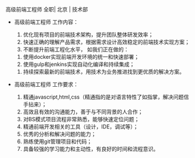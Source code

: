 高级前端工程师 全职| 北京 | 技术部

* 高级前端工程师 工作内容：

  1. 优化现有项目的前端技术架构，提升团队整体研发效率；  1. 快速正确的理解产品需求，根据需求设计高效稳定的前端技术实现方案；  1. 不断提升前端工程化水平，  如我们正在做的：  1) 使用docker实现前端开发环境的统一和快速部署；  2) 使用gulp和jenkins实现自动化编译和持续集成；  1. 持续探索最新的前端技术，用技术为业务推进找到更优质的解决方案。
  

* 高级前端工程师 工作要求：

  1. 精通javascript,html,css（精通指的是对语言特性了如指掌，解决问题信手拈来）；  1. 高效且有效的沟通能力，善于与不同背景的人合作；  1. 对BS模式项目流程非常熟悉，能够快速定位问题；  1. 精通前端开发相关的工具（设计，IDE，调试等）；  1. 优秀的分析和解决问题的能力；  1. 熟练使用git管理项目和代码；  1. 具备较强的学习能力和主动性，有良好的时间和流程意识。


